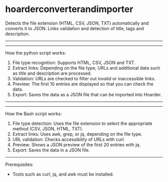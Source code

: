 # hoarderconverterandimporter
Detects the file extension (HTML, CSV, JSON, TXT) automatically and converts it to JSON. Links validation and detection of title, tags and description.

---
---

How the python script works:

1. File type recognition: Supports HTML, CSV, JSON and TXT.
2. Extract links: Depending on the file type, URLs and additional data such as title and description are processed.
3. Validation: URLs are checked to filter out invalid or inaccessible links.
4. Preview: The first 10 entries are displayed so that you can check the data.
5. Export: Saves the data as a JSON file that can be imported into Hoarder.

---
---

How the Bash script works:

1. File type detection: Uses the file extension to select the appropriate method (CSV, JSON, HTML, TXT).
2. Extract links: Uses awk, grep, or jq, depending on the file type.
3. URL validation: Checks accessibility of URLs with curl.
4. Preview: Shows a JSON preview of the first 20 entries with jq.
5. Export: Saves the data in a JSON file.

---

Prerequisites:

- Tools such as curl, jq, and awk must be installed.
